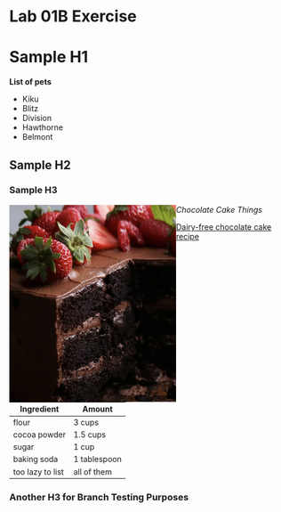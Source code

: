 # Lab 01B Exercise

# Sample H1

**List of pets**
* Kiku
* Blitz
* Division
* Hawthorne
* Belmont

## Sample H2


### Sample H3

_Chocolate Cake Things_
<img align="left" src="./images/cake.png">

[Dairy-free chocolate cake recipe](https://tasty.co/recipe/fudgiest-dairy-free-chocolate-cake)

Ingredient|Amount
---|---
flour | 3 cups
cocoa powder | 1.5 cups
sugar | 1 cup
baking soda | 1 tablespoon
too lazy to list | all of them

### Another H3 for Branch Testing Purposes
